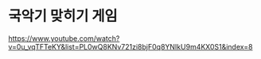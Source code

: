 # 국악기 맞히기 게임
https://www.youtube.com/watch?v=0u_vqTFTeKY&list=PL0wQ8KNv721zi8bjF0q8YNIkU9m4KX0S1&index=8
